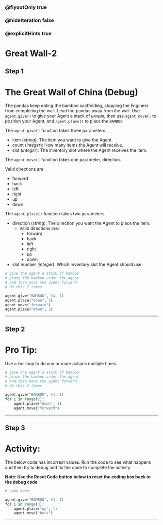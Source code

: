 ### @flyoutOnly true
### @hideIteration false
### @explicitHints true

# Great Wall-2

## Step 1
# The Great Wall of China (Debug)

The pandas keep eating the bamboo scaffolding, stopping the Engineer from completing the wall. Lead the pandas away from the wall. Use `agent.give()` to give your Agent a stack of `BAMBOO`, then use `agent.move()` to position your Agent, and `agent.place()` to place the `BAMBOO`

The `agent.give()` function takes three parameters.  

- item (*string*): The item you want to give the Agent.
- count (*integer*): How many items the Agent will receive.
- slot (*integer*): The inventory slot where the Agent receives the item.

The `agent.move()` function takes one parameter, direction.

Valid directions are: 
- forward
- back
- left
- right
- up
- down

The `agent.place()` function takes two parameters.  

- direction (*string*): The direction you want the Agent to place the item.
    - Valid directions are: 
        - forward
        - back
        - left
        - right
        - up
        - down
- slot number (*integer*): Which inventory slot the Agent should use.

```python
# give the agent a stack of bamboo
# place the bamboo under the agent
# and then move the agent forward
# do this 2 times

agent.give("BAMBOO", 64, 1)
agent.place("down", 1)
agent.move("forward")
agent.place("down", 1)
```

---

## Step 2
# Pro Tip:

Use a `for` loop to do one or more actions multiple times.

```python
# give the agent a stack of bamboo
# place the bamboo under the agent
# and then move the agent forward
# do this 2 times

agent.give("BAMBOO", 64, 1)
for i in range(2):
    agent.place("down", 1)
    agent.move("forward")
```

---

## Step 3
# Activity:

The below code has incorrect values. Run the code to see what happens and then try to debug and fix the code to complete the activity.

**Note: Use the Reset Code button below to reset the coding box back to the debug code**

```python
# code here

agent.give("BAMBOO", 64, 1)
for i in range(3):
    agent.place("up", 1)
    agent.move("back")
```

---

